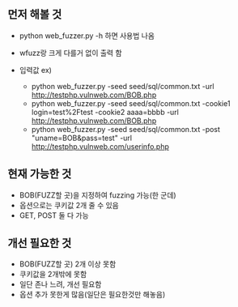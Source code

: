 ## 먼저 해볼 것
- python web_fuzzer.py -h 하면 사용법 나옴

- wfuzz랑 크게 다를거 없이 출력 함
- 입력값 ex) 
    - python web_fuzzer.py -seed seed/sql/common.txt -url http://testphp.vulnweb.com/BOB.php
    - python web_fuzzer.py -seed seed/sql/common.txt -cookie1 login=test%2Ftest -cookie2 aaaa=bbbb -url http://testphp.vulnweb.com/BOB.php
    - python web_fuzzer.py -seed seed/sql/common.txt -post "uname=BOB&pass=test" -url http://testphp.vulnweb.com/userinfo.php
## 현재 가능한 것
- BOB(FUZZ할 곳)을 지정하여 fuzzing 가능(한 군데)
- 옵션으로는 쿠키값 2개 줄 수 있음
- GET, POST 둘 다 가능

## 개선 필요한 것
- BOB(FUZZ할 곳) 2개 이상 못함
- 쿠키값을 2개밖에 못함
- 일단 존나 느려, 개선 필요함
- 옵션 추가 못한게 많음(일단은 필요한것만 해놓음)